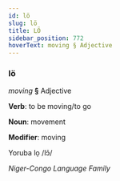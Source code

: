 ```yaml
---
id: lö
slug: lö
title: LÖ
sidebar_position: 772
hoverText: moving § Adjective
---
```


### lö

*moving* **§** Adjective

**Verb**: to be moving/to go

**Noun**: movement

**Modifier**: moving

Yoruba lọ /lɔ̄/

*Niger-Congo Language Family*